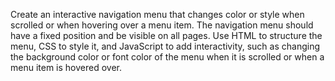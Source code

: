 Create an interactive navigation
menu that changes color or style
when scrolled or when hovering
over a menu item. The navigation
menu should have a fixed position
and be visible on all pages. Use
HTML to structure the menu, CSS to
style it, and JavaScript to add
interactivity, such as changing the
background color or font color of
the menu when it is scrolled or
when a menu item is hovered over.
